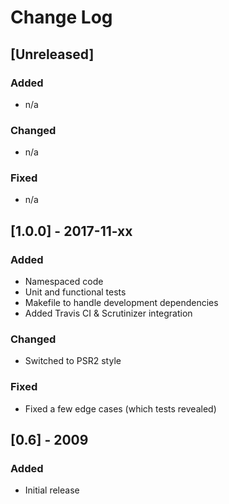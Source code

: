 # Change Log

## [Unreleased]
### Added
- n/a

### Changed
- n/a

### Fixed
- n/a

## [1.0.0] - 2017-11-xx
### Added
- Namespaced code
- Unit and functional tests
- Makefile to handle development dependencies
- Added Travis CI & Scrutinizer integration

### Changed
- Switched to PSR2 style

### Fixed
- Fixed a few edge cases (which tests revealed)

## [0.6] - 2009
### Added
- Initial release
